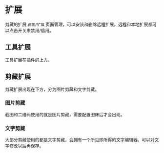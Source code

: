 # 扩展

剪藏的扩展 `设置/扩展` 页面管理，可以安装和删除远程扩展。远程和本地扩展都可以点击开关来禁用/启用。

## 工具扩展

工具扩展在插件的上方。

## 剪藏扩展

剪藏扩展出现在下方，分为图片剪藏和文字剪藏。

### 图片剪藏

截图和二维码使用的就是图片剪藏，需要配置图床后才会出现。

### 文字剪藏

大部分剪藏使用的都是文字剪藏，会拥有一个所见即所得的文字编辑器。可以对文字修改以后再保存。
